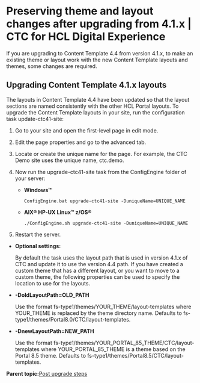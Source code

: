 # Preserving theme and layout changes after upgrading from 4.1.x \| CTC for HCL Digital Experience

If you are upgrading to Content Template 4.4 from version 4.1.x, to make an existing theme or layout work with the new Content Template layouts and themes, some changes are required.

## Upgrading Content Template 4.1.x layouts

The layouts in Content Template 4.4 have been updated so that the layout sections are named consistently with the other HCL Portal layouts. To upgrade the Content Template layouts in your site, run the configuration task update-ctc41-site:

1.  Go to your site and open the first-level page in edit mode.
2.  Edit the page properties and go to the advanced tab.
3.  Locate or create the unique name for the page. For example, the CTC Demo site uses the unique name, ctc.demo.
4.  Now run the upgrade-ctc41-site task from the ConfigEngine folder of your server:
    -   **Windows™**

        `ConfigEngine.bat upgrade-ctc41-site -DuniqueName=UNIQUE_NAME`

    -   **AIX® HP-UX Linux™ z/OS®**

        `./ConfigEngine.sh upgrade-ctc41-site -DuniqueName=UNIQUE_NAME`

5.  Restart the server.

-   **Optional settings:**

    By default the task uses the layout path that is used in version 4.1.x of CTC and update it to use the version 4.4 path. If you have created a custom theme that has a different layout, or you want to move to a custom theme, the following properties can be used to specify the location to use for the layouts.


-   **-DoldLayoutPath=OLD\_PATH**

    Use the format fs-type1/themes/YOUR\_THEME/layout-templates where YOUR\_THEME is replaced by the theme directory name. Defaults to fs-type1/themes/Portal8.0/CTC/layout-templates.

-   **-DnewLayoutPath=NEW\_PATH**

    Use the format fs-type1/themes/YOUR\_PORTAL\_85\_THEME/CTC/layout-templates where YOUR\_PORTAL\_85\_THEME is a theme based on the Portal 8.5 theme. Defaults to fs-type1/themes/Portal8.5/CTC/layout-templates.


**Parent topic:**[Post upgrade steps ](../ctc/ctc-upgrade-post.md)

